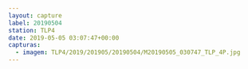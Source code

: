 ```yaml
---
layout: capture
label: 20190504
station: TLP4
date: 2019-05-05 03:07:47+00:00
capturas:
  - imagem: TLP4/2019/201905/20190504/M20190505_030747_TLP_4P.jpg
---
```

